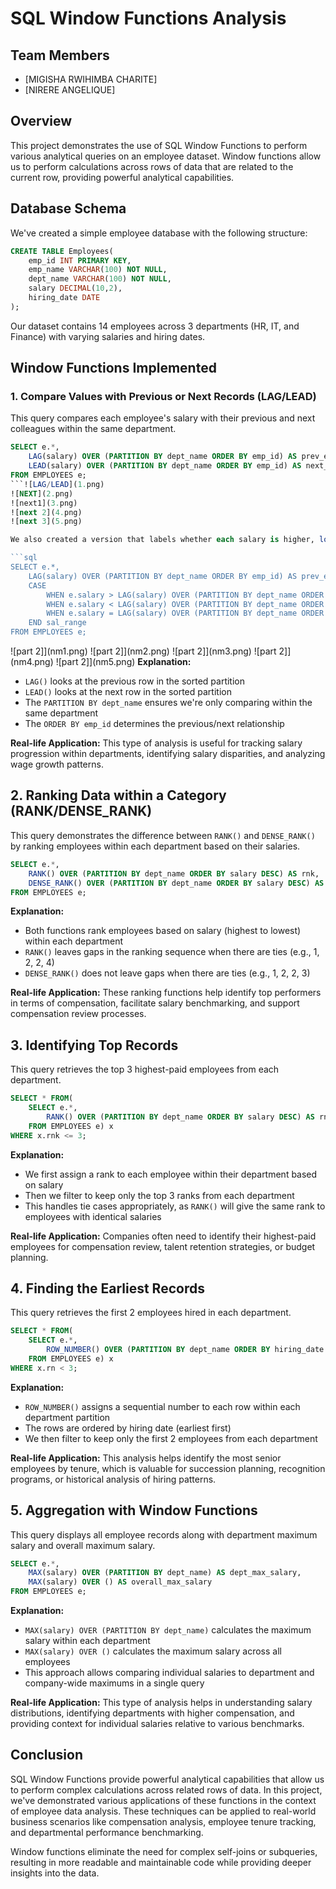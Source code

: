 # SQL Window Functions Analysis

## Team Members
- [MIGISHA RWIHIMBA CHARITE]
- [NIRERE ANGELIQUE]

## Overview
This project demonstrates the use of SQL Window Functions to perform various analytical queries on an employee dataset. Window functions allow us to perform calculations across rows of data that are related to the current row, providing powerful analytical capabilities.

## Database Schema
We've created a simple employee database with the following structure:

```sql
CREATE TABLE Employees(
    emp_id INT PRIMARY KEY,
    emp_name VARCHAR(100) NOT NULL,
    dept_name VARCHAR(100) NOT NULL,
    salary DECIMAL(10,2),
    hiring_date DATE
);
```

Our dataset contains 14 employees across 3 departments (HR, IT, and Finance) with varying salaries and hiring dates.
## Window Functions Implemented

### 1. Compare Values with Previous or Next Records (LAG/LEAD)

This query compares each employee's salary with their previous and next colleagues within the same department.

```sql
SELECT e.*,
    LAG(salary) OVER (PARTITION BY dept_name ORDER BY emp_id) AS prev_emp_salary,
    LEAD(salary) OVER (PARTITION BY dept_name ORDER BY emp_id) AS next_emp_salary
FROM EMPLOYEES e;
```![LAG/LEAD](1.png)
![NEXT](2.png)
![next1](3.png)
![next 2](4.png)
![next 3](5.png)

We also created a version that labels whether each salary is higher, lower, or the same as the previous employee's salary:

```sql
SELECT e.*,
    LAG(salary) OVER (PARTITION BY dept_name ORDER BY emp_id) AS prev_emp_salary,
    CASE 
        WHEN e.salary > LAG(salary) OVER (PARTITION BY dept_name ORDER BY emp_id) THEN 'Higher than the previous employee'
        WHEN e.salary < LAG(salary) OVER (PARTITION BY dept_name ORDER BY emp_id) THEN 'Lower than the previous employee'
        WHEN e.salary = LAG(salary) OVER (PARTITION BY dept_name ORDER BY emp_id) THEN 'Same as previous employee'
    END sal_range
FROM EMPLOYEES e;
```
![part 2]](nm1.png) ![part 2]](nm2.png) ![part 2]](nm3.png) ![part 2]](nm4.png) ![part 2]](nm5.png)
**Explanation:** 
- `LAG()` looks at the previous row in the sorted partition
- `LEAD()` looks at the next row in the sorted partition
- The `PARTITION BY dept_name` ensures we're only comparing within the same department
- The `ORDER BY emp_id` determines the previous/next relationship

**Real-life Application:** This type of analysis is useful for tracking salary progression within departments, identifying salary disparities, and analyzing wage growth patterns.

 ## 2. Ranking Data within a Category (RANK/DENSE_RANK)

This query demonstrates the difference between `RANK()` and `DENSE_RANK()` by ranking employees within each department based on their salaries.

```sql
SELECT e.*,
    RANK() OVER (PARTITION BY dept_name ORDER BY salary DESC) AS rnk,
    DENSE_RANK() OVER (PARTITION BY dept_name ORDER BY salary DESC) AS DENSE_rnk
FROM EMPLOYEES e;
```

**Explanation:**
- Both functions rank employees based on salary (highest to lowest) within each department
- `RANK()` leaves gaps in the ranking sequence when there are ties (e.g., 1, 2, 2, 4)
- `DENSE_RANK()` does not leave gaps when there are ties (e.g., 1, 2, 2, 3)

**Real-life Application:** These ranking functions help identify top performers in terms of compensation, facilitate salary benchmarking, and support compensation review processes.

 ## 3. Identifying Top Records

This query retrieves the top 3 highest-paid employees from each department.

```sql
SELECT * FROM(
    SELECT e.*,
        RANK() OVER (PARTITION BY dept_name ORDER BY salary DESC) AS rnk
    FROM EMPLOYEES e) x
WHERE x.rnk <= 3;
```

**Explanation:**
- We first assign a rank to each employee within their department based on salary
- Then we filter to keep only the top 3 ranks from each department
- This handles tie cases appropriately, as `RANK()` will give the same rank to employees with identical salaries

**Real-life Application:** Companies often need to identify their highest-paid employees for compensation review, talent retention strategies, or budget planning.

 ## 4. Finding the Earliest Records

This query retrieves the first 2 employees hired in each department.

```sql
SELECT * FROM(
    SELECT e.*,
        ROW_NUMBER() OVER (PARTITION BY dept_name ORDER BY hiring_date ASC) AS rn
    FROM EMPLOYEES e) x
WHERE x.rn < 3;
```

**Explanation:**
- `ROW_NUMBER()` assigns a sequential number to each row within each department partition
- The rows are ordered by hiring date (earliest first)
- We then filter to keep only the first 2 employees from each department

**Real-life Application:** This analysis helps identify the most senior employees by tenure, which is valuable for succession planning, recognition programs, or historical analysis of hiring patterns.

 ## 5. Aggregation with Window Functions

This query displays all employee records along with department maximum salary and overall maximum salary.

```sql
SELECT e.*,
    MAX(salary) OVER (PARTITION BY dept_name) AS dept_max_salary,
    MAX(salary) OVER () AS overall_max_salary
FROM EMPLOYEES e;
```

**Explanation:**
- `MAX(salary) OVER (PARTITION BY dept_name)` calculates the maximum salary within each department
- `MAX(salary) OVER ()` calculates the maximum salary across all employees
- This approach allows comparing individual salaries to department and company-wide maximums in a single query

**Real-life Application:** This type of analysis helps in understanding salary distributions, identifying departments with higher compensation, and providing context for individual salaries relative to various benchmarks.

## Conclusion

SQL Window Functions provide powerful analytical capabilities that allow us to perform complex calculations across related rows of data. In this project, we've demonstrated various applications of these functions in the context of employee data analysis. These techniques can be applied to real-world business scenarios like compensation analysis, employee tenure tracking, and departmental performance benchmarking.

Window functions eliminate the need for complex self-joins or subqueries, resulting in more readable and maintainable code while providing deeper insights into the data.